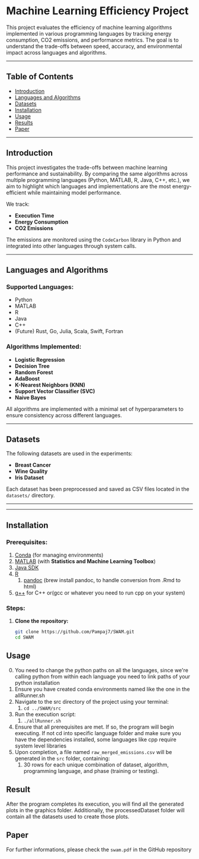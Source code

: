 # Machine Learning Efficiency Project

This project evaluates the efficiency of machine learning algorithms implemented in various programming languages by
tracking energy consumption, CO2 emissions, and performance metrics. The goal is to understand the trade-offs between
speed, accuracy, and environmental impact across languages and algorithms.

---

## Table of Contents

- [Introduction](#introduction)
- [Languages and Algorithms](#languages-and-algorithms)
- [Datasets](#datasets)
- [Installation](#installation)
- [Usage](#usage)
- [Results](#results)
- [Paper](#Paper)

---

## Introduction

This project investigates the trade-offs between machine learning performance and sustainability. By comparing the same
algorithms across multiple programming languages (Python, MATLAB, R, Java, C++, etc.), we aim to highlight which
languages and implementations are the most energy-efficient while maintaining model performance.

We track:

- **Execution Time**
- **Energy Consumption**
- **CO2 Emissions**

The emissions are monitored using the `CodeCarbon` library in Python and integrated into other languages through system
calls.

---

## Languages and Algorithms

### Supported Languages:

- Python
- MATLAB
- R
- Java
- C++
- (Future) Rust, Go, Julia, Scala, Swift, Fortran

### Algorithms Implemented:

- **Logistic Regression**
- **Decision Tree**
- **Random Forest**
- **AdaBoost**
- **K-Nearest Neighbors (KNN)**
- **Support Vector Classifier (SVC)**
- **Naive Bayes**

All algorithms are implemented with a minimal set of hyperparameters to ensure consistency across different languages.

---

## Datasets

The following datasets are used in the experiments:

- **Breast Cancer**
- **Wine Quality**
- **Iris Dataset**

Each dataset has been preprocessed and saved as CSV files located in the `datasets/` directory.

---

---

## Installation

### Prerequisites:

1. [Conda](https://docs.conda.io/en/latest/miniconda.html) (for managing environments)
2. [MATLAB](https://www.mathworks.com/products/matlab.html) (with **Statistics and Machine Learning Toolbox**)
3. [Java SDK](https://www.oracle.com/java/technologies/javase-downloads.html)
4. [R](https://cran.r-project.org/)
   1. [pandoc](https://pandoc.org) (brew install pandoc, to handle conversion from .Rmd to html)
5. [g++](https://gcc.gnu.org/) for C++ or(gcc or whatever you need to run cpp on your system)

### Steps:

1. **Clone the repository:**
   ```bash
   git clone https://github.com/Pampaj7/SWAM.git
   cd SWAM
   ```

## Usage

0. You need to change the python paths on all the languages, since we're calling python from within each language you need to link paths of your python installation
1. Ensure you have created conda environments named like the one in the allRunner.sh
2. Navigate to the src directory of the project using your terminal:
   1. `cd ../SWAM/src`
3. Run the execution script:
   1. `./allRunner.sh`
4. Ensure that all prerequisites are met. If so, the program will begin executing. If not cd into specific language folder and make sure you have the dependencies installed, some languages like cpp require system level libraries
5. Upon completion, a file named `raw_merged_emissions.csv` will be generated in the `src` folder, containing:
   1. 30 rows for each unique combination of dataset, algorithm, programming language, and phase (training or testing).

## Result

After the program completes its execution, you will find all the generated plots in the graphics folder.
Additionally, the processedDataset folder will contain all the datasets used to create those plots.

## Paper

For further informations, please check the `swam.pdf` in the GitHub repository
